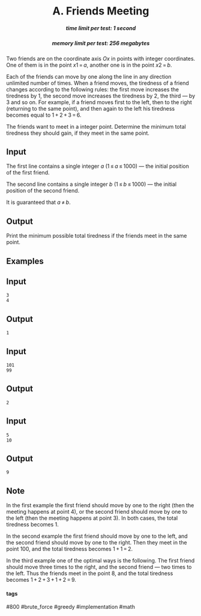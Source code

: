 <h1 style='text-align: center;'> A. Friends Meeting</h1>

<h5 style='text-align: center;'>time limit per test: 1 second</h5>
<h5 style='text-align: center;'>memory limit per test: 256 megabytes</h5>

Two friends are on the coordinate axis *Ox* in points with integer coordinates. One of them is in the point *x*1 = *a*, another one is in the point *x*2 = *b*. 

Each of the friends can move by one along the line in any direction unlimited number of times. When a friend moves, the tiredness of a friend changes according to the following rules: the first move increases the tiredness by 1, the second move increases the tiredness by 2, the third — by 3 and so on. For example, if a friend moves first to the left, then to the right (returning to the same point), and then again to the left his tiredness becomes equal to 1 + 2 + 3 = 6.

The friends want to meet in a integer point. Determine the minimum total tiredness they should gain, if they meet in the same point.

## Input

The first line contains a single integer *a* (1 ≤ *a* ≤ 1000) — the initial position of the first friend. 

The second line contains a single integer *b* (1 ≤ *b* ≤ 1000) — the initial position of the second friend.

It is guaranteed that *a* ≠ *b*.

## Output

Print the minimum possible total tiredness if the friends meet in the same point.

## Examples

## Input


```
3  
4  

```
## Output


```
1  

```
## Input


```
101  
99  

```
## Output


```
2  

```
## Input


```
5  
10  

```
## Output


```
9  

```
## Note

In the first example the first friend should move by one to the right (then the meeting happens at point 4), or the second friend should move by one to the left (then the meeting happens at point 3). In both cases, the total tiredness becomes 1.

In the second example the first friend should move by one to the left, and the second friend should move by one to the right. Then they meet in the point 100, and the total tiredness becomes 1 + 1 = 2.

In the third example one of the optimal ways is the following. The first friend should move three times to the right, and the second friend — two times to the left. Thus the friends meet in the point 8, and the total tiredness becomes 1 + 2 + 3 + 1 + 2 = 9.



#### tags 

#800 #brute_force #greedy #implementation #math 